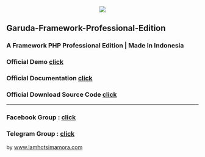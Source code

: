 
<div style="text-align:center">
<center>
<img src="https://lamhotsimamora.github.io/Garuda-Framework-Professional-Edition/Garuda-Framework-Pro-Edition-Logo-Official.png">
</img></center>
</div>

## Garuda-Framework-Professional-Edition
### A Framework PHP Professional Edition | Made In Indonesia


### Official Demo <a href="https://garudaframeworkpro.lamhotsimamora.com/">click</a>    
### Official Documentation <a href="https://lamhotsimamora.github.io/Garuda-Framework-Professional-Edition/dokumentasi/index.html">click</a>   
### Official Download Source Code <a href="https://www.downloadgf.lamhotsimamora.com/">click</a>   

---------------------------------------------------------------

### Facebook Group : <a href="https://www.facebook.com/groups/586189408435343">click</a>
### Telegram Group : <a href="https://t.me/joinchat/GQM-wkPfcIqWGz5nb0ez2A">click</a>





by www.lamhotsimamora.com
